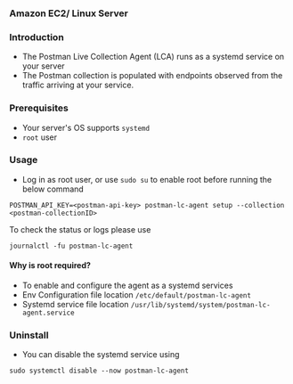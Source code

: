### Amazon EC2/ Linux Server

### Introduction

- The Postman Live Collection Agent (LCA) runs as a systemd service on your server
- The Postman collection is populated with endpoints observed from the traffic arriving at your service.

### Prerequisites

- Your server's OS supports `systemd`
- `root` user

### Usage

- Log in as root user, or use `sudo su` to enable root before running the below command
```
POSTMAN_API_KEY=<postman-api-key> postman-lc-agent setup --collection <postman-collectionID>
```

To check the status or logs please use

```
journalctl -fu postman-lc-agent
```

#### Why is root required?

- To enable and configure the agent as a systemd services
- Env Configuration file location `/etc/default/postman-lc-agent`
- Systemd service file location `/usr/lib/systemd/system/postman-lc-agent.service`

### Uninstall

- You can disable the systemd service using

`sudo systemctl disable --now postman-lc-agent`
